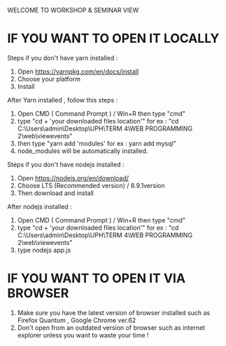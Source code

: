 WELCOME TO WORKSHOP & SEMINAR VIEW

IF YOU WANT TO OPEN IT LOCALLY
=================================

Steps if you don't have yarn installed : 
1. Open https://yarnpkg.com/en/docs/install
2. Choose your platform
3. Install

After Yarn installed , follow this steps :
1. Open CMD ( Command Prompt ) /  Win+R then type "cmd"
2. type "cd + 'your downloaded files location'" for ex : "cd C:\Users\admin\Desktop\UPH\TERM 4\WEB PROGRAMMING 2\web\viewevents"
3. then type "yarn add 'modules' for ex : yarn add mysql"
4. node_modules will be automatically installed.

Steps if you don't have nodejs installed :
1. Open https://nodejs.org/en/download/
2. Choose LTS (Recommended version) / 8.9.1version
3. Then download and install

After nodejs installed :
1. Open CMD ( Command Prompt ) /  Win+R then type "cmd"
2. type "cd + 'your downloaded files location'" for ex : "cd C:\Users\admin\Desktop\UPH\TERM 4\WEB PROGRAMMING 2\web\viewevents"
3. type nodejs app.js


IF YOU WANT TO OPEN IT VIA BROWSER 
===================================

1. Make sure you have the latest version of browser installed such as Firefox Quantum , Google Chrome ver.62
2. Don't open from an outdated version of browser such as internet explorer unless you want to waste your time !
